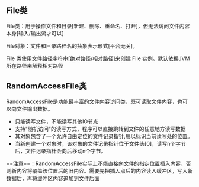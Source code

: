 ## File类
File类：用于操作文件和目录[新建、删除、重命名、打开]，但无法访问文件内容本身[输入/输出流才可以]

File对象：文件和目录路径名的抽象表示形式[平台无关]。

File 类使用文件路径字符串[绝对路径/相对路径]来创建 File 实例。默认依据JVM 所在路径来解释相对路径

## RandomAccessFile类
RandomAccessFile是功能最丰富的文件内容访问类，既可读取文件内容，也可以向文件输出数据。
- 只能读写文件，不能读写其他IO节点
- 支持"随机访问"的读写方式，程序可以直接跳转到文件的任意地方读写数据
- 其对象包含了一个允许自由定位的文件记录指针,用以标识当前读写处的位置。
- 当新创建一个对象时，该对象的文件记录指针位于文件头[0]，读写n个字节后，文件记录指针会向后移动n个字节。

==注意==：RandomAccessFile实际上不能直接向文件的指定位置插入内容，否则新内容将覆盖该位置后的旧内容。需要先把插入点后的内容读入缓冲区，写入新数据后，再将缓冲区内容追加到文件后面

